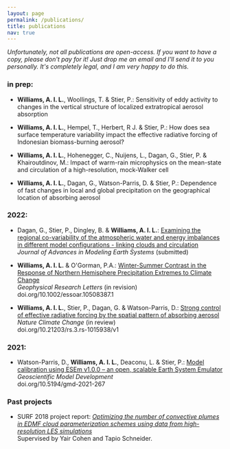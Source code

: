 ```yaml
---
layout: page
permalink: /publications/
title: publications
nav: true
---
```


*Unfortunately, not all publications are open-access. If you want to have a copy, please don't pay for it! Just drop me an email and I'll send it to you personally. It's completely legal, and I am very happy to do this.*

### in prep: 

 - **Williams, A. I. L.**, Woollings, T. & Stier, P.: Sensitivity of eddy activity to changes in the vertical structure of localized extratropical aerosol absorption

 - **Williams, A. I. L.**, Hempel, T., Herbert, R
 J. & Stier, P.: How does sea surface temperature variability impact the effective radiative forcing of Indonesian biomass-burning aerosol?

 - **Williams, A. I. L.**, Hohenegger, C., Nuijens, L., Dagan, G., Stier, P. & Khairoutdinov, M.: Impact of warm-rain microphysics on the mean-state and circulation of a high-resolution, mock-Walker cell

 - **Williams, A. I. L.**, Dagan, G., Watson-Parris, D. & Stier, P.: Dependence of fast changes in local and global precipitation on the geographical location of absorbing aerosol 
 
### 2022:

 - Dagan, G., Stier, P., Dingley, B. & **Williams, A. I. L.**: [Examining the regional co-variability of the atmospheric water and energy imbalances in different model configurations - linking clouds and circulation]() \
     *Journal of Advances in Modeling Earth Systems* (submitted)
   
 - **Williams, A. I. L.** & O'Gorman, P.A.: [Winter-Summer Contrast in the Response of Northern Hemisphere Precipitation Extremes to Climate Change](https://www.essoar.org/doi/10.1002/essoar.10508387.1) \
    *Geophysical Research Letters* (in revision) \
    doi.org/10.1002/essoar.10508387.1
    
 - **Williams, A. I. L.**, Stier, P., Dagan, G. & Watson-Parris, D.: [Strong control of effective radiative forcing by the spatial pattern of absorbing aerosol](https://doi.org/10.21203/rs.3.rs-1015938/v1) \
    *Nature Climate Change* (in review) \
    doi.org/10.21203/rs.3.rs-1015938/v1
 
### 2021:
 
 - Watson-Parris, D., **Williams, A. I. L.**, Deaconu, L. & Stier, P.: [Model calibration using ESEm v1.0.0 – an open, scalable Earth System Emulator](https://gmd.copernicus.org/articles/14/7659/2021/gmd-14-7659-2021.html) \
    *Geoscientific Model Development* \
    doi.org/10.5194/gmd-2021-267

### Past projects

 - SURF 2018 project report: [*Optimizing the number of convective plumes in EDMF cloud parameterization schemes using data from high-resolution LES simulations*](https://andrewwilliams3142.github.io/assets/pdf/Optimizing_the_number_of_convective_plumes_in_EDMF_cloud_parameterization_schemes_using_data_from_high_resolution_LES_simulations.pdf) \
   Supervised by Yair Cohen and Tapio Schneider.

